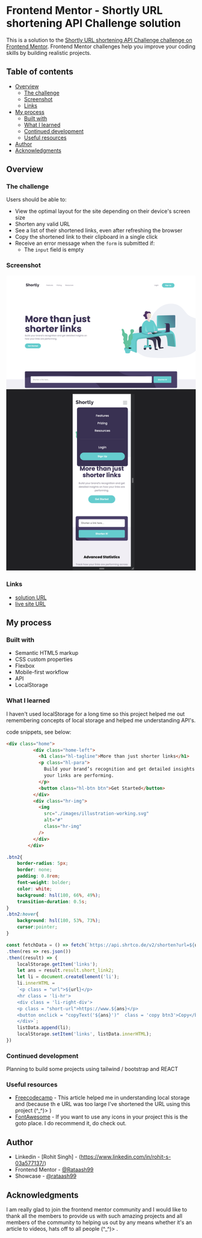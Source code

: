 # Frontend Mentor - Shortly URL shortening API Challenge solution

This is a solution to the [Shortly URL shortening API Challenge challenge on Frontend Mentor](https://www.frontendmentor.io/challenges/url-shortening-api-landing-page-2ce3ob-G). Frontend Mentor challenges help you improve your coding skills by building realistic projects. 

## Table of contents

- [Overview](#overview)
  - [The challenge](#the-challenge)
  - [Screenshot](#screenshot)
  - [Links](#links)
- [My process](#my-process)
  - [Built with](#built-with)
  - [What I learned](#what-i-learned)
  - [Continued development](#continued-development)
  - [Useful resources](#useful-resources)
- [Author](#author)
- [Acknowledgments](#acknowledgments)

## Overview

### The challenge

Users should be able to:

- View the optimal layout for the site depending on their device's screen size
- Shorten any valid URL
- See a list of their shortened links, even after refreshing the browser
- Copy the shortened link to their clipboard in a single click
- Receive an error message when the `form` is submitted if:
  - The `input` field is empty

### Screenshot

![](./Screenshots/SSDesktop.png)
![](./Screenshots/SSMobile.png)

### Links

- [solution URL](https://github.com/Rataash99/Shortly-URL-Shortening_challenge_frontend_mentor)
- [live site URL](https://astounding-sunshine-79eee8.netlify.app)

## My process

### Built with

- Semantic HTML5 markup
- CSS custom properties
- Flexbox
- Mobile-first workflow
- API
- LocalStorage

### What I learned

I haven't used localStorage for a long time so this project helped me out remembering concepts of local storage and helped me understanding API's. 

code snippets, see below:

```html
<div class="home">
          <div class="home-left">
            <h1 class="hl-tagline">More than just shorter links</h1>
            <p class="hl-para">
              Build your brand’s recognition and get detailed insights on how
              your links are performing.
            </p>
            <button class="hl-btn btn">Get Started</button>
          </div>
          <div class="hr-img">
            <img
              src="./images/illustration-working.svg"
              alt="#"
              class="hr-img"
            />
          </div>
        </div>
```
```css
.btn2{
    border-radius: 5px;
    border: none;
    padding: 0.8rem;
    font-weight: bolder;
    color: white;
    background: hsl(180, 66%, 49%);
    transition-duration: 0.5s;
}
.btn2:hover{
    background: hsl(180, 53%, 73%);
    cursor:pointer;
}
```
```js
const fetchData = () => fetch(`https://api.shrtco.de/v2/shorten?url=${url}`)
.then(res => res.json())
.then((result) => {
    localStorage.getItem('links');
    let ans = result.result.short_link2;
    let li = document.createElement('li');
    li.innerHTML = 
    `<p class = "url">${url}</p>
    <hr class = 'li-hr'>
    <div class = 'li-right-div'>
    <p class = "short-url">https://www.${ans}</p>
    <button onclick = "copyText('${ans}')"  class = 'copy btn3'>Copy</button>
    </div>`;
    listData.append(li);
    localStorage.setItem('links', listData.innerHTML);
})
```

### Continued development

Planning to build some projects using tailwind / bootstrap and REACT

### Useful resources

- [Freecodecamp](9qr.de/WeMaGV) - This article helped me in understanding local storage and (because th e URL was too large I've shortened the URL using this project (^_^)> )
- [FontAwesome](https://fontawesome.com/) - If you want to use any icons in your project this is the goto place. I do recommend it, do check out.

## Author

- Linkedin - [Rohit Singh] - (https://www.linkedin.com/in/rohit-s-03a577137/)
- Frontend Mentor - [@Rataash99](https://www.frontendmentor.io/profile/Rataash99)
- Showcase - [@rataash99](https://www.showwcase.com/rataash99)

## Acknowledgments

I am really glad to join the frontend mentor community and I would like to thank all the members to provide us with such amazing projects and all members of the community to helping us out by any means whether it's an article to videos, hats off to all people (^_^)> .
